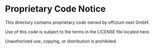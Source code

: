 # Proprietary Code Notice

This directory contains proprietary code owned by offizium next GmbH.

Use of this code is subject to the terms in the LICENSE file located here.

Unauthorized use, copying, or distribution is prohibited.
